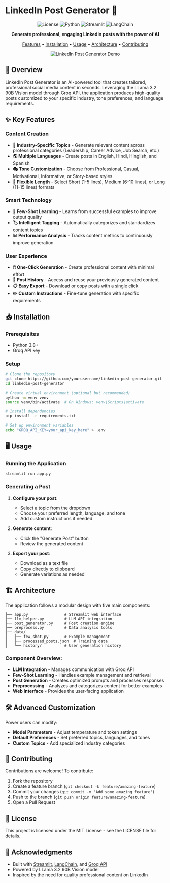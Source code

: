 # LinkedIn Post Generator 💼

<div align="center">

![License](https://img.shields.io/badge/license-MIT-blue)
![Python](https://img.shields.io/badge/python-3.8+-blue)
![Streamlit](https://img.shields.io/badge/streamlit-1.20+-red)
![LangChain](https://img.shields.io/badge/langchain-0.1.0+-green)

**Generate professional, engaging LinkedIn posts with the power of AI**

[Features](#key-features) • [Installation](#installation) • [Usage](#usage) • [Architecture](#architecture) • [Contributing](#contributing)

![LinkedIn Post Generator Demo](https://via.placeholder.com/800x400?text=LinkedIn+Post+Generator)

</div>

## 🚀 Overview

LinkedIn Post Generator is an AI-powered tool that creates tailored, professional social media content in seconds. Leveraging the LLama 3.2 90B Vision model through Groq API, the application produces high-quality posts customized to your specific industry, tone preferences, and language requirements.

## ✨ Key Features

### Content Creation
- **🎯 Industry-Specific Topics** - Generate relevant content across professional categories (Leadership, Career Advice, Job Search, etc.)
- **🌎 Multiple Languages** - Create posts in English, Hindi, Hinglish, and Spanish
- **🎭 Tone Customization** - Choose from Professional, Casual, Motivational, Informative, or Story-based styles
- **📏 Flexible Length** - Select Short (1-5 lines), Medium (6-10 lines), or Long (11-15 lines) formats

### Smart Technology
- **🧠 Few-Shot Learning** - Learns from successful examples to improve output quality
- **🏷️ Intelligent Tagging** - Automatically categorizes and standardizes content topics
- **📊 Performance Analysis** - Tracks content metrics to continuously improve generation

### User Experience
- **🖱️ One-Click Generation** - Create professional content with minimal effort
- **📜 Post History** - Access and reuse your previously generated content
- **📋 Easy Export** - Download or copy posts with a single click
- **✏️ Custom Instructions** - Fine-tune generation with specific requirements

## 📥 Installation

### Prerequisites
- Python 3.8+
- Groq API key

### Setup

```bash
# Clone the repository
git clone https://github.com/yourusername/linkedin-post-generator.git
cd linkedin-post-generator

# Create virtual environment (optional but recommended)
python -m venv venv
source venv/bin/activate  # On Windows: venv\Scripts\activate

# Install dependencies
pip install -r requirements.txt

# Set up environment variables
echo "GROQ_API_KEY=your_api_key_here" > .env
```

## 🖥️ Usage

### Running the Application

```bash
streamlit run app.py
```

### Generating a Post

1. **Configure your post**:
   - Select a topic from the dropdown
   - Choose your preferred length, language, and tone
   - Add custom instructions if needed

2. **Generate content**:
   - Click the "Generate Post" button
   - Review the generated content

3. **Export your post**:
   - Download as a text file
   - Copy directly to clipboard
   - Generate variations as needed

## 🏗️ Architecture

The application follows a modular design with five main components:

```
├── app.py                # Streamlit web interface
├── llm_helper.py         # LLM API integration 
├── post_generator.py     # Post creation engine
├── preprocess.py         # Data analysis tools
├── data/
│   ├── few_shot.py       # Example management
│   ├── processed_posts.json  # Training data
│   └── history/          # User generation history
```

### Component Overview:

- **LLM Integration** - Manages communication with Groq API
- **Few-Shot Learning** - Handles example management and retrieval
- **Post Generation** - Creates optimized prompts and processes responses
- **Preprocessing** - Analyzes and categorizes content for better examples
- **Web Interface** - Provides the user-facing application

## 🛠️ Advanced Customization

Power users can modify:

- **Model Parameters** - Adjust temperature and token settings
- **Default Preferences** - Set preferred topics, languages, and tones
- **Custom Topics** - Add specialized industry categories

## 🤝 Contributing

Contributions are welcome! To contribute:

1. Fork the repository
2. Create a feature branch (`git checkout -b feature/amazing-feature`)
3. Commit your changes (`git commit -m 'Add some amazing feature'`)
4. Push to the branch (`git push origin feature/amazing-feature`)
5. Open a Pull Request

## 📄 License

This project is licensed under the MIT License - see the LICENSE file for details.

## 🙏 Acknowledgments

- Built with [Streamlit](https://streamlit.io/), [LangChain](https://www.langchain.com/), and [Groq API](https://groq.com/)
- Powered by LLama 3.2 90B Vision model
- Inspired by the need for quality professional content on LinkedIn
